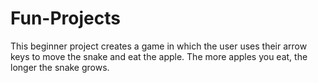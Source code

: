 # Fun-Projects
This beginner project creates a game in which the user uses their arrow keys to move the snake and eat the apple. The more apples you eat, the longer the snake grows.

